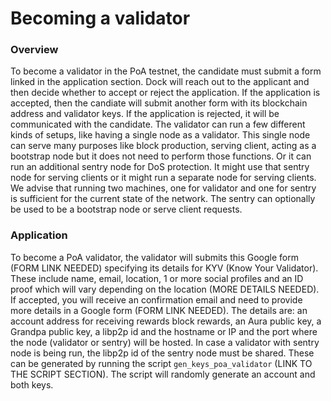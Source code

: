 # Becoming a validator

### Overview

To become a validator in the PoA testnet, the candidate must submit a form linked in the application section. Dock will reach out to the applicant and then decide whether to accept or reject the application. If the application is accepted, then the candiate will submit another form with its blockchain address and validator keys. If the application is rejected, it will be communicated with the candidate. The validator can run a few different kinds of setups, like having a single node as a validator. This single node can serve many purposes like block production, serving client, acting as a bootstrap node but it does not need to perform those functions. Or it can run an additional sentry node for DoS protection. It might use that sentry node for serving clients or it might run a separate node for serving clients. We advise that running two machines, one for validator and one for sentry is sufficient for the current state of the network. The sentry can optionally be used to be a bootstrap node or serve client requests.

### Application

To become a PoA validator, the validator will submits this Google form \(FORM LINK NEEDED\) specifying its details for KYV \(Know Your Validator\). These include name, email, location, 1 or more social profiles and an ID proof which will vary depending on the location \(MORE DETAILS NEEDED\). If accepted, you will receive an confirmation email and need to provide more details in a Google form \(FORM LINK NEEDED\). The details are: an account address for receiving rewards block rewards, an Aura public key, a Grandpa public key, a libp2p id and the hostname or IP and the port where the node \(validator or sentry\) will be hosted. In case a validator with sentry node is being run, the libp2p id of the sentry node must be shared. These can be generated by running the script `gen_keys_poa_validator` \(LINK TO THE SCRIPT SECTION\). The script will randomly generate an account and both keys.

